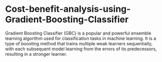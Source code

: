 # Cost-benefit-analysis-using-Gradient-Boosting-Classifier
Gradient Boosting Classifier (GBC) is a popular and powerful ensemble learning algorithm used for classification tasks in machine learning. It is a type of boosting method that trains multiple weak learners sequentially, with each subsequent model learning from the errors of its predecessors, resulting in a stronger learner.
